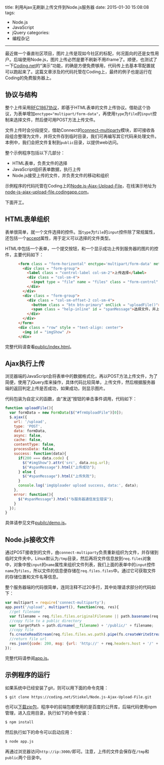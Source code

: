 title: 利用Ajax无刷新上传文件到Node.js服务器
date: 2015-01-30 15:08:08
tags: 
  - Node.js
  - JavaScript
  - jQuery
categories:
  - 编程杂记
---

最近做一个垂直社区项目，图片上传是现如今社区的标配，何况面向的还是女性用户。后端使用Node.js，图片上传必然是要不刷新不用iframe了。顺便，也测试了一下[Coding.net](https://coding.net/)的“演示”功能，的确是方便免费够用，代码传上去基本零配置就可以跑起来了。这篇文章涉及的代码托管在Coding上，最终的例子也是运行在Coding的免费服务器上。

## 协议与结构

整个上传采用[RFC1867协议](https://www.ietf.org/rfc/rfc1867.txt)，即基于HTML表单的文件上传协议。借助这个协议，为表单增加`enctype="multipart/form-data"`，再使用`type`为`file`的`input`控制来选择文件，然后便可用POST方法上传文件。

文件上传时会分段提交，借助Connect的[connect-multiparty](https://github.com/andrewrk/connect-multiparty)模块，即可接收各段组合整理为文件，并将文件存到临时目录，我们可再编写其它代码来处理文件。本例中，我们会把文件复制到`public`目录，以提供web访问。

整个示例程序包括以下几部分：

*   HTML表单，负责文件的选择
*   JavaScript组织表单数据，执行上传
*   Node.js接受上传的文件，并负责文件的移动和组织

示例程序的代码托管在Coding上的[Node.js-Ajax-Upload-File](https://coding.net/u/Stiekel/p/Node.js-Ajax-Upload-File/git)，在线演示地址为[node-js-ajax-upload-file.codingapp.com](http://node-js-ajax-upload-file.codingapp.com/)。<!--more-->

下面开工。

## HTML表单组织

表单很简单，就一个文件选择的控件。当`type`为`file`的`input`控件除了常规属性，还包括一个[accept](http://stackoverflow.com/questions/181214/file-input-accept-attribute-is-it-useful)属性，用于定义可以选择的文件类型。

HTML中包括一个表单，一个提交按钮，和一个显示成功上传到服务器的图片的控件，主要代码如下：

```html
      <form class = "form-horizontal" enctype='multipart/form-data' method='post' action='javascript:;' role = "form" id = "frmUploadFile">
        <div class = "form-group">
          <label class = "control-label col-sm-2">上传选择</label>
          <div class = "col-sm-4">
            <input type = "file" name = "files" class = "form-control" />
          </div>
        </div>
        <div class = "form-group">
          <div class = "col-sm-offset-2 col-sm-4">
            <button class = "btn btn-primary" onClick = "uploadFile()">上传</button>
            <span class = "help-inline" id = "spanMessage">选择文件，并上传</span>
          </div>
        </div>
      </form>
      <div class = "row" style = "text-align: center">
        <img id = "imgShow" />
      </div>
```

完整代码请查看[public/index.html](https://coding.net/u/Stiekel/p/Node.js-Ajax-Upload-File/git/blob/master/public/index.html)。

## Ajax执行上传

浏览器端的JavaScript会将表单中的数据格式化，再以POST方法上传文件，为了简便，使用了jQuery库来操作，具体代码比较简单，上传文件，然后根据服务器端的返回判定上传是否成功，如果成功，则显示图片。

代码包装为自定义的函数，由“发送”按钮的单击事件调用，代码如下：

```js
function uploadFile(){
  var formData = new FormData($("#frmUploadFile")[0]);
  $.ajax({
    url: '/upload',
    type: 'POST',
    data: formData,
    async: false,
    cache: false,
    contentType: false,
    processData: false,
    success: function(data){
      if(200 === data.code) {
        $("#imgShow").attr('src', data.msg.url);
        $("#spanMessage").html("上传成功");
      } else {
        $("#spanMessage").html("上传失败");
      }
      console.log('imgUploader upload success, data:', data);
    },
    error: function(){
      $("#spanMessage").html("与服务器通信发生错误");
    }
  });
}
```

具体请参见文件[pubilc/demo.js](https://coding.net/u/Stiekel/p/Node.js-Ajax-Upload-File/git/blob/master/public/demo.js)。

## Node.js接收文件

通过POST接收到的文件，由`connect-multiparty`负责重新组织为文件，并存储到临时文件夹中，Linux默认为`/tmp`目录，然后再将文件信息放到`req.files`对象中，对象中按`input`的`name`属性来组织文件列表，我们上面的表单中的`input`控件`name`为`files`，所以文件的信息便存储在`req.files.files`中。通过它可获取文件的存储位置和文件名等信息。

整个服务器端的代码很简单，连同注释不过20多行，其中处理请求部分的代码如下：

```js
var multipart = require('connect-multiparty');
app.post('/upload', multipart(), function(req, res){
  //get filename
  var filename = req.files.files.originalFilename || path.basename(req.files.files.ws.path);
  //copy file to a public directory
  var targetPath = path.dirname(__filename) + '/public/' + filename;
  //copy file
  fs.createReadStream(req.files.files.ws.path).pipe(fs.createWriteStream(targetPath));
  //return file url
  res.json({code: 200, msg: {url: 'http://' + req.headers.host + '/' + filename}});
});
```

完整代码请参阅[app.js](https://coding.net/u/Stiekel/p/Node.js-Ajax-Upload-File/git/blob/master/app.js)。

## 示例程序的运行

如果系统中已经安装了git，则可以用下面的命令克隆：

```sh
$ git clone https://coding.net/Stiekel/Node.js-Ajax-Upload-File.git
```

也可以[下载zip包](https://coding.net/u/Stiekel/p/Node.js-Ajax-Upload-File/git/archive/master)，程序中的前端包都使用的是百度的公开库，后端代码使用npm管理，进入应用目录，执行如下的命令安装：

```sh
$ npm install
```

然后执行如下的命令可以启动应用：

```sh
$ node app.js
```

再通过浏览器访问`http://ip:3000/`即可。注意，上传的文件会保存在`/tmp`和`public`两个目录中。